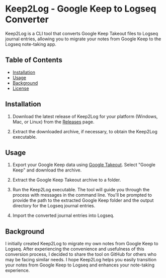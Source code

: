 # Keep2Log - Google Keep to Logseq Converter

Keep2Log is a CLI tool that converts Google Keep Takeout files to Logseq journal entries, allowing you to migrate your notes from Google Keep to the Logseq note-taking app.

## Table of Contents

- [Installation](#installation)
- [Usage](#usage)
- [Background](#background)
- [License](#license)

## Installation

1. Download the latest release of Keep2Log for your platform (Windows, Mac, or Linux) from the [Releases](https://github.com/lugenx/keep2log/releases) page.

2. Extract the downloaded archive, if necessary, to obtain the Keep2Log executable.

## Usage

1. Export your Google Keep data using [Google Takeout](https://takeout.google.com/). Select "Google Keep" and download the archive.

2. Extract the Google Keep Takeout archive to a folder.

3. Run the Keep2Log executable. The tool will guide you through the process with messages in the command line. You'll be prompted to provide the path to the extracted Google Keep folder and the output directory for the Logseq journal entries.

4. Import the converted journal entries into Logseq.

## Background

I initially created Keep2Log to migrate my own notes from Google Keep to Logseq. After experiencing the convenience and usefulness of this conversion process, I decided to share the tool on GitHub for others who may be facing similar needs. I hope Keep2Log helps you easily transition your notes from Google Keep to Logseq and enhances your note-taking experience.
